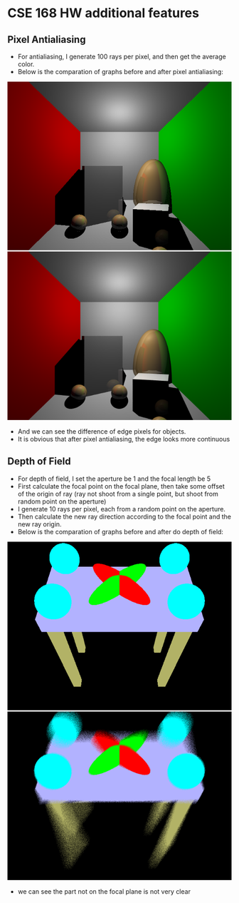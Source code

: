 # CSE 168 HW additional features
## Pixel Antialiasing
- For antialiasing, I generate 100 rays per pixel, and then get the average color.
- Below is the comparation of graphs before and after pixel antialiasing:

![Image](scene6.png)
![Image](scene6_after_pixel_antialiasing.png)


- And we can see the difference of edge pixels for objects.
- It is obvious that after pixel antialiasing, the edge looks more continuous

## Depth of Field
- For depth of field, I set the aperture be 1 and the focal length be 5
- First calculate the focal point on the focal plane, then take some offset of the origin of ray (ray not shoot from a single point, but shoot from random point on the aperture)
- I generate 10 rays per pixel, each from a random point on the aperture.
- Then calculate the new ray direction according to the focal point and the new ray origin.
- Below is the comparation of graphs before and after do depth of field:

![Image](scene4-ambient.png)
![Image](scene4-ambient_after_depth_of_field.png)

- we can see the part not on the focal plane is not very clear
